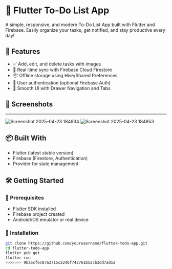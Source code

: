 





# 📝 Flutter To-Do List App

A simple, responsive, and modern To-Do List App built with Flutter and Firebase. Easily organize your tasks, get notified, and stay productive every day!

## 🚀 Features

- ✅ Add, edit, and delete tasks with images
- 🔔 Real-time sync with Firebase Cloud Firestore
- 📦 Offline storage using Hive/Shared Preferences
- 🔐 User authentication (optional Firebase Auth)
- 🧭 Smooth UI with Drawer Navigation and Tabs

## 📸 Screenshots
__________________________________________________________________________________________________

![Screenshot 2025-04-23 184934](https://github.com/user-attachments/assets/de90e212-3c67-4b69-87dd-f3a0935e307c)
![Screenshot 2025-04-23 184953](https://github.com/user-attachments/assets/41f6c62c-23ee-4bc4-ae74-287da128c5ca)


## 📦 Built With

- Flutter (latest stable version)
- Firebase (Firestore, Authentication)
- Provider for state management

## 🛠️ Getting Started

### 🔧 Prerequisites

- Flutter SDK installed
- Firebase project created
- Android/iOS emulator or real device

### 🧪 Installation

```bash
git clone https://github.com/yourusername/flutter-todo-app.git
cd flutter-todo-app
flutter pub get
flutter run
>>>>>>> 9ba5cf6c87a3715c2246f742761b527b3dd7ad1a

